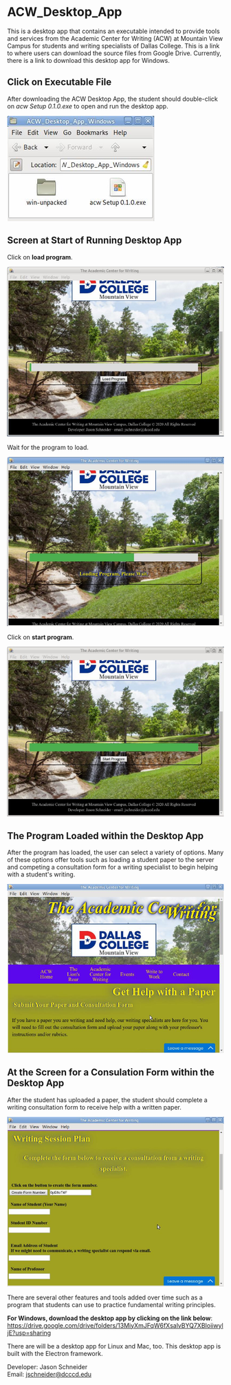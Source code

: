 # ACW_Desktop_App
This is a desktop app that contains an executable intended to provide tools and services from the Academic Center for Writing (ACW) at Mountain View Campus for students and writing specialists of Dallas College. This is a link to where users can download the source files from Google Drive. Currently, there is a link to download this desktop app for Windows.
<h2>Click on Executable File</h2>
<p>After downloading the ACW Desktop App, the student should double-click on <em>acw Setup 0.1.0.exe</em> to open and run the desktop app.</p>
<img src="https://raw.githubusercontent.com/JasonScottSchneider/ACW_Desktop_App/master/6.jpg" />
<h2>Screen at Start of Running Desktop App</h2>
<p>Click on <strong>load program</strong>.</p>
<img src="https://raw.githubusercontent.com/JasonScottSchneider/ACW_Desktop_App/master/1.jpg" />
<p>Wait for the program to load.</p>
<img src="https://raw.githubusercontent.com/JasonScottSchneider/ACW_Desktop_App/master/2.jpg" />
<p>Click on <strong>start program</strong>.</p>
<img src="https://raw.githubusercontent.com/JasonScottSchneider/ACW_Desktop_App/master/3.jpg" />
<br>
<h2>The Program Loaded within the Desktop App</h2>
<p>After the program has loaded, the user can select a variety of options. Many of these options offer tools such as loading a student paper to the server and competing a consultation form for a writing specialist to begin helping with a student's writing.</p>
<img src="https://raw.githubusercontent.com/JasonScottSchneider/ACW_Desktop_App/master/4.jpg" />
<br>
<h2>At the Screen for a Consulation Form within the Desktop App</h2>
<p>After the student has uploaded a paper, the student should complete a writing consultation form to receive help with a written paper.</p>
<img src="https://raw.githubusercontent.com/JasonScottSchneider/ACW_Desktop_App/master/5.jpg" />
<br>
<p>There are several other features and tools added over time such as a program that students can use to practice fundamental writing principles.</p>

<strong>For Windows, download the desktop app by clicking on the link below</strong>:
https://drive.google.com/drive/folders/13MiyXmJFqW6fXsalvBYQ7XBIoiiwyljE?usp=sharing

<p>There are will be a desktop app for Linux and Mac, too. This desktop app is built with the Electron framework.</p>

Developer: Jason Schneider<br>
Email: jschneider@dcccd.edu

